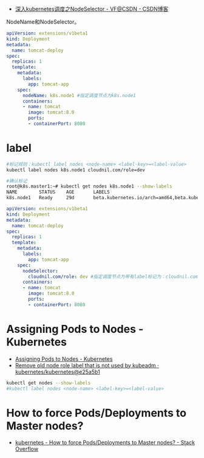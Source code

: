 

* [深入kubernetes调度之NodeSelector - VF@CSDN - CSDN博客 ](http://blog.csdn.net/tiger435/article/details/73650147)

NodeName和NodeSelector。

```yaml
apiVersion: extensions/v1beta1
kind: Deployment
metadata:
  name: tomcat-deploy
spec:
  replicas: 1
  template:
    metadata:
      labels:
        app: tomcat-app
    spec:
      nodeName: k8s.node1 #指定调度节点为k8s.node1
      containers:
      - name: tomcat
        image: tomcat:8.0
        ports:
        - containerPort: 8080
```

# label

```sh
#标记规则：kubectl label nodes <node-name> <label-key>=<label-value>
kubectl label nodes k8s.node1 cloudnil.com/role=dev

#确认标记
root@k8s.master1:~# kubectl get nodes k8s.node1 --show-labels
NAME        STATUS    AGE       LABELS
k8s.node1   Ready     29d       beta.kubernetes.io/arch=amd64,beta.kubernetes.io/os=linux,cloudnil.com/role=dev,kubernetes.io/hostname=k8s.node1
```


```yaml
apiVersion: extensions/v1beta1
kind: Deployment
metadata:
  name: tomcat-deploy
spec:
  replicas: 1
  template:
    metadata:
      labels:
        app: tomcat-app
    spec:
      nodeSelector:
        cloudnil.com/role: dev #指定调度节点为带有label标记为：cloudnil.com/role=dev的node节点
      containers:
      - name: tomcat
        image: tomcat:8.0
        ports:
        - containerPort: 8080
```

# Assigning Pods to Nodes - Kubernetes

* [Assigning Pods to Nodes - Kubernetes ](https://kubernetes.io/docs/concepts/configuration/assign-pod-node/)
* [Remove old node role label that is not used by kubeadm · kubernetes/kubernetes@e25a5b1 ](https://github.com/kubernetes/kubernetes/commit/e25a5b1546392221c79e4d48dff4643c2341a002)

```sh
kubectl get nodes --show-labels
#kubectl label nodes <node-name> <label-key>=<label-value>

```



# How to force Pods/Deployments to Master nodes?

* [kubernetes - How to force Pods/Deployments to Master nodes? - Stack Overflow ](https://stackoverflow.com/questions/41999756/how-to-force-pods-deployments-to-master-nodes)